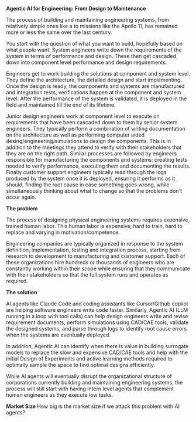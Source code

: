 **Agentic AI for Engineering: From Design to Maintenance**

The process of building and maintaining engineering systems, from relatively simple ones like a to missions like the Apollo 11, has remained more or less the same over the last century. 

You start with the question of what you want to build, hopefully based on what people want. System engineers write down the requirements of the system in terms of performance and design. These then get cascaded down into component level performance and design requirements. 

Engineers get to work building the solutions at component and system level. They define the architecture, the detailed design and start implementing. Once the design is ready, the components and systems are manufactured and  integration tests, verifications happen at the component and system level. After the performance of the system is validated, it is deployed in the field and maintained till the end of its lifetime. 

Junior design engineers work at component level to execute on requirements that have been cascaded down to them by senior system engineers. They typically perform a combination of writing documentation on the architecture as well as performing computer aided desing/engineering/simulations to design the components. This is in addition to the meetings they attend to verify with their stakeholders that they are on the right path. Similar processes are followed by engineers responsible for manufacturing the components and systems: creating tests needed to verify performance, executing them and documenting the results. Finally customer support engineers typically read through the logs produced by the system once it is deployed, ensuring it performs as it should, finding the root cause in case something goes wrong, while simultaneously thinking about what to change so that the problems don't occur again. 

**The problem**

The process of designing physical engineering systems requires expensive, trained human labor. This human labor is expensive, hard to train, hard to replace and varying in motivation/competence. 

Engineering companies are typically organized in response to the system definition, implementation, testing and integration process, starting from research to development to manufacturing and customer support. Each of these organizations hire hundreds or thousands of engineers who are constantly working within their scope while ensuring that they communicate with their stakeholders so that the full system runs and operates as required.

**The solution**

AI agents like Claude Code and coding assistants like Cursor/Github copilot are helping software engineers write code faster. Similarly, Agentic AI (LLM running in a loop with tool calls) can help design engineers write and revise requirement documents, perform simulations using CAD/CAE tools, validate the designed systems, and parse through logs to identify root cause errors when the systems are eventually deployed. 

In addition, Agentic AI can identify when there is value in building surrogate models to replace the slow and expensive CAD/CAE tools and help with the initial Design of Experiments and active learning methods required to optimally sample the space to find optimal designs efficiently. 

While AI agents will eventually disrupt the organizational structure of corporations currently building and maintaining engineering systems, the process will still start with having intern level agents that complement human engineers as they execute low tasks. 

**Market Size**
How big is the market size if we attack this problem with AI agents? 